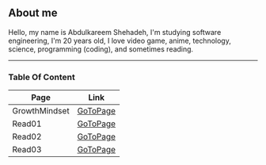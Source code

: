 ## About me
Hello, my name is Abdulkareem Shehadeh, I'm studying software engineering, I'm 20 years old, I love video game, anime, technology, science, programming (coding), and sometimes reading.  

---
### Table Of Content  

Page | Link
--- | ---
GrowthMindset | [GoToPage](https://a1abed1a.github.io/reading-notes/GrowthMindset)
Read01 | [GoToPage](https://a1abed1a.github.io/reading-notes/Read01)
Read02 | [GoToPage](https://a1abed1a.github.io/reading-notes/Read02)
Read03 | [GoToPage](https://a1abed1a.github.io/reading-notes/Read03)